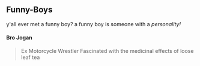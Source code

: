 ## Funny-Boys

y'all ever met a funny boy? a funny boy is someone with a _personality!_

####  Bro Jogan
> Ex Motorcycle Wrestler
> Fascinated with the medicinal effects of loose leaf tea
